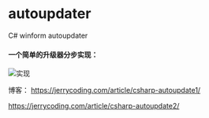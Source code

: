 # autoupdater
C# winform autoupdater

#### **一个简单的升级器分步实现：**
![实现](https://cdn.jerrycoding.com/media/ckeditor_upload/2020/11/29/image.png)

博客：
https://jerrycoding.com/article/csharp-autoupdate1/


https://jerrycoding.com/article/csharp-autoupdate2/

